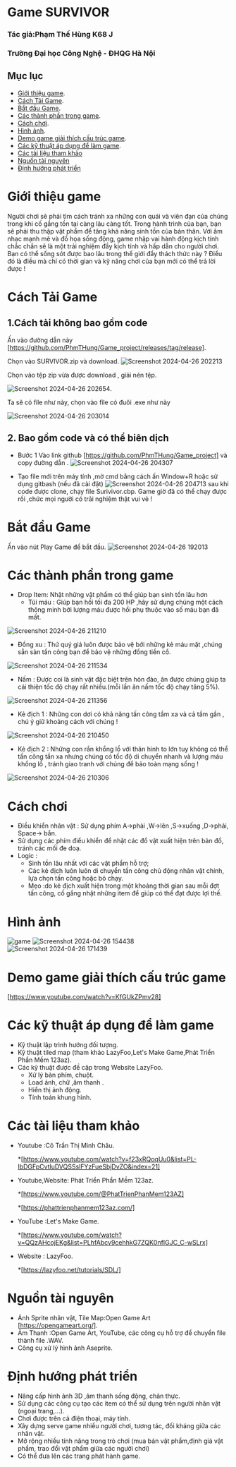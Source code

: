 # Game SURVIVOR
### Tác giả:Phạm Thế Hùng K68 J
### Trường Đại học Công Nghệ - ĐHQG Hà Nội
## Mục lục
* [Giới thiệu game](#giới-thiệu-game).
* [Cách Tải Game](#cách-tải-game).
* [Bắt đầu Game](#bắt-đầu-game).
* [Các thành phần trong game](#các-thành-phần-trong-game).
* [Cách chơi](#cách-chơi).
* [Hình ảnh](#hình-ảnh).
* [Demo game giải thích cấu trúc game](#demo-game-giải-thích-cấu-trúc-game).
* [Các kỹ thuật áp dụng để làm game](#các-kỹ-thuật-áp-dụng-để-làm-game).
* [Các tài liệu tham khảo](#các-tài-liệu-tham-khảo)
* [Nguồn tài nguyên](#nguồn-tài-nguyên)
* [Định hướng phát triển](#định-hướng-phát-triển)

# Giới thiệu game
Người chơi sẽ phải tìm cách tránh xa những con quái và viên đạn của chúng trong khi cố gắng tồn tại càng lâu càng tốt.
Trong hành trình của bạn, bạn sẽ phải thu thập vật phẩm để tăng khả năng sinh tồn của bản thân.
Với âm nhạc mạnh mẽ và đồ họa sống động, game nhập vai hành động kịch tính chắc chắn sẽ là một trải nghiệm đầy kịch tính và hấp dẫn cho người chơi.
Bạn có thể sống sót được bao lâu trong thế giới đầy thách thức này ? Điều đó là điều mà chỉ có thời gian và kỹ năng chơi của bạn mới có thể trả lời được !

# Cách Tải Game
## 1.Cách tải không bao gồm code
Ấn vào đường dẫn này [https://github.com/PhmTHung/Game_project/releases/tag/release].

Chọn vào SURVIVOR.zip và download.
![Screenshot 2024-04-26 202213](https://github.com/PhmTHung/Game_project/assets/161602413/e63e7b00-2641-40aa-a2f6-7cdf995567b5)

Chọn vào tệp zip vừa được download , giải nén tệp.

![Screenshot 2024-04-26 202654](https://github.com/PhmTHung/Game_project/assets/161602413/aa899a41-eb27-47ce-9526-9b8eb83dd065).

Ta sẽ có file như này, chọn vào file có đuôi .exe như này

![Screenshot 2024-04-26 203014](https://github.com/PhmTHung/Game_project/assets/161602413/28d25e9f-c2a2-4073-b6fc-d644a1288070)
## 2. Bao gồm code và có thể biên dịch
* Bước 1 Vào link github [https://github.com/PhmTHung/Game_project] và copy đường dẫn .
![Screenshot 2024-04-26 204307](https://github.com/PhmTHung/Game_project/assets/161602413/fcdb3c27-379a-404f-8b1f-9c3815b63ded)

* Tạo file mới trên máy tính ,mở cmd bằng cách ấn Window+R hoặc sử dụng gitbash (nếu đã cài đặt)
![Screenshot 2024-04-26 204713](https://github.com/PhmTHung/Game_project/assets/161602413/29cceb3a-908b-4588-8786-ba3cabb25a4b)
sau khi code được clone, chạy file Surivivor.cbp.
Game giờ đã có thể chạy được rồi ,chức mọi người có trải nghiệm thật vui vẻ !

# Bắt đầu Game

Ấn vào nút Play Game để bắt đầu.
![Screenshot 2024-04-26 192013](https://github.com/PhmTHung/Game_project/assets/161602413/ec35831c-bf5f-4211-80c5-b3454ab7a89f)

# Các thành phần trong game
* Drop Item: Nhặt những vật phẩm có thể giúp bạn sinh tồn lâu hơn
   * Túi máu : Giúp bạn hồi tối đa 200 HP ,hãy sử dụng chúng một cách thông minh bởi lượng máu
               được hồi phụ thuộc vào số máu bạn đã mất.

![Screenshot 2024-04-26 211210](https://github.com/PhmTHung/Game_project/assets/161602413/302ca942-b0d8-48d5-9b0f-e4a202aa3525)

   * Đồng xu : Thứ quý giá luôn được bảo vệ bởi những kẻ máu mặt ,chúng sẵn sàn tấn công bạn để
               bảo vệ những đồng tiền cổ.
     
![Screenshot 2024-04-26 211534](https://github.com/PhmTHung/Game_project/assets/161602413/c2912ab1-721f-402b-b89a-5c612aa4add6)


   * Nấm     : Được coi là sinh vật đặc biệt trên hòn đảo, ăn được chúng giúp ta cải thiện tốc
               độ chạy rất nhiều.(mỗi lần ăn nấm tốc độ chạy tăng 5%).

![Screenshot 2024-04-26 211356](https://github.com/PhmTHung/Game_project/assets/161602413/84128995-32be-4d8e-8b8d-b6b82be44811)

* Kẻ địch 1 : Những con dơi có khả năng tấn công tầm xa và cả tầm gần , chú ý giữ khoảng cách với chúng !
  
![Screenshot 2024-04-26 210450](https://github.com/PhmTHung/Game_project/assets/161602413/2311dc32-bbb0-4249-b034-47049eb712dc)


* Kẻ địch 2 : Những con rắn khổng lồ với thân hình to lớn tuy không có thể tấn công tần xa nhưng chúng có tốc độ di chuyển nhanh và lượng máu khổng lồ , tránh giao tranh với chúng để bảo toàn mạng sống !
  
![Screenshot 2024-04-26 210306](https://github.com/PhmTHung/Game_project/assets/161602413/7342797e-52ec-475e-8d7d-3a5d68e04eca)

# Cách chơi
* Điều khiển nhân vật : Sử dụng phím A->phải ,W->lên ,S->xuống ,D->phải, Space-> bắn.
* Sử dụng các phím điều khiển để nhặt các đồ vật xuất hiện trên bản đồ, tránh các mối đe doạ.
* Logic :
  * Sinh tồn lâu nhất với các vật phẩm hỗ trợ;
  * Các kẻ địch luôn luôn di chuyển tấn công chủ động nhân vật chính, lựa chọn tấn công hoặc
  bỏ chạy.
  * Mẹo :do kẻ địch xuất hiện trong một khoảng thời gian sau mỗi đợt tấn công, cố gắng nhặt những item để giúp có thể đạt được lợi thế.
# Hình ảnh
![game](https://github.com/PhmTHung/Game_project/assets/161602413/ea208a78-b2ea-4211-afb6-6bf7c80a49f9)
![Screenshot 2024-04-26 154438](https://github.com/PhmTHung/Game_project/assets/161602413/9bcfb475-0d4c-4bf3-9156-2a9e197c5427)
![Screenshot 2024-04-26 171439](https://github.com/PhmTHung/Game_project/assets/161602413/20e06c58-4efa-47bd-8c40-8a2ccc2c6bcf)

# Demo game giải thích cấu trúc game
[https://www.youtube.com/watch?v=KfGUkZPmv28]

# Các kỹ thuật áp dụng để làm game
* Kỹ thuật lập trình hướng đối tượng.
* Kỹ thuật tiled map (tham khảo LazyFoo,Let's Make Game,Phát Triển Phẩn Mềm 123az).
* Các kỹ thuật được đề cập trong Website LazyFoo.
  * Xử lý bàn phím, chuột.
  * Load ảnh, chữ ,âm thanh .
  * Hiển thị ảnh động.
  * Tính toán khung hình.
# Các tài liệu tham khảo
* Youtube :Cô Trần Thị Minh Châu.

   *[https://www.youtube.com/watch?v=f23xRQoqUu0&list=PL-IbDGFpCvtluDVQSSslFYzFueSbjDvZO&index=21]
  
* Youtube,Website: Phát Triển Phẩn Mềm 123az.

   *[https://www.youtube.com/@PhatTrienPhanMem123AZ]
  
   *[https://phattrienphanmem123az.com/]
  
* YouTube :Let's Make Game.
  
   *[https://www.youtube.com/watch?v=QQzAHcojEKg&list=PLhfAbcv9cehhkG7ZQK0nfIGJC_C-wSLrx]

* Website : LazyFoo.

   *[https://lazyfoo.net/tutorials/SDL/]

# Nguồn tài nguyên
* Ảnh Sprite nhân vật, Tile Map:Open Game Art [https://opengameart.org/].
* Âm Thanh :Open Game Art, YouTube, các công cụ hỗ trợ để chuyển file thành file .WAV.
* Công cụ xử lý hình ảnh Aseprite.

# Định hướng phát triển
*  Nâng cấp hình ảnh 3D ,âm thanh sống động, chân thực.
*  Sử dụng các công cụ tạo các item có thể sử dụng trên người nhân vật (ngoại trang,...).
*  Chơi được trên cả điện thoại, máy tính.
*  Xây dựng serve game nhiều người chơi, tương tác, đối kháng giữa các nhân vật.
*  Mở rộng nhiều tính năng trong trò chơi (mua bán vật phẩm,định giá vật phẩm, trao đổi vật phẩm giữa các người chơi)
*  Có thể đưa lên các trang phát hành game.


